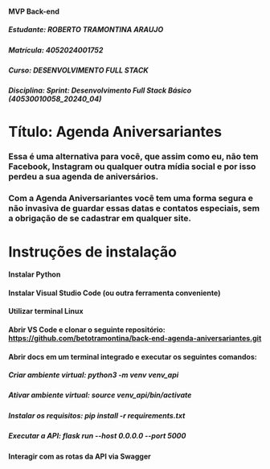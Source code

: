 #### MVP Back-end
##### Estudante: ROBERTO TRAMONTINA ARAUJO
##### Matrícula: 4052024001752
##### Curso: DESENVOLVIMENTO FULL STACK
##### Disciplina: Sprint: Desenvolvimento Full Stack Básico (40530010058_20240_04)
# Título: Agenda Aniversariantes 
### Essa é uma alternativa para você, que assim como eu, não tem Facebook, Instagram ou qualquer outra mídia social e por isso perdeu a sua agenda de aniversários. 
### Com a Agenda Aniversariantes você tem uma forma segura e não invasiva de guardar essas datas e contatos especiais, sem a obrigação de se cadastrar em qualquer site.  

# Instruções de instalação
#### Instalar Python
#### Instalar Visual Studio Code (ou outra ferramenta conveniente)
#### Utilizar terminal Linux
#### Abrir VS Code e clonar o seguinte repositório: https://github.com/betotramontina/back-end-agenda-aniversariantes.git 
#### Abrir docs em um terminal integrado e executar os seguintes comandos:
##### Criar ambiente virtual: python3 -m venv venv_api
##### Ativar ambiente virtual: source venv_api/bin/activate
##### Instalar os requisitos: pip install -r requirements.txt
##### Executar a API: flask run --host 0.0.0.0 --port 5000
#### Interagir com as rotas da API via Swagger
